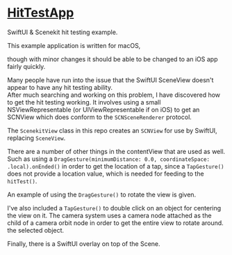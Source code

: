 # [HitTestApp](https://github.com/Thunor/HitTestApp.git)

SwiftUI &amp; Scenekit hit testing example.

This example application is written for macOS,

though with minor changes it should be able to be changed to an iOS app fairly quickly.

Many people have run into the issue that the SwiftUI SceneView doesn't appear to have any hit testing ability.  
After much searching and working on this problem, I have discovered how to get the hit testing working. It involves using a small
NSViewRepresentable (or UIViewRepresentable if on iOS) to get an SCNView which does conform to the `SCNSceneRenderer` protocol.

The `ScenekitView` class in this repo creates an `SCNView` for use by SwiftUI, replacing `SceneView`.

There are a number of other things in the contentView that are used as well. Such as using a
`DragGesture(minimumDistance: 0.0, coordinateSpace: .local).onEnded()` in order to get the location of a tap, since a
`TapGesture()` does not provide a location value, which is needed for feeding to the `hitTest()`.

An example of using the `DragGesture()` to rotate the view is given.

I've also included a `TapGesture()` to double click on an object for centering the view on it. The camera system uses a camera node
attached as the child of a camera orbit node in order to get the entire view to rotate around. the selected object.

Finally, there is a SwiftUI overlay on top of the Scene.
